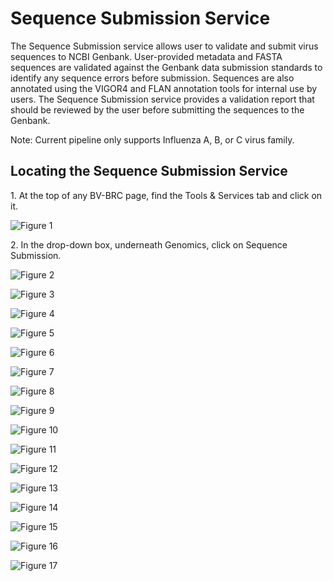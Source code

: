 # Sequence Submission Service
The Sequence Submission service allows user to validate and submit virus sequences to NCBI Genbank. User-provided metadata and FASTA sequences are validated against the Genbank data submission standards to identify any sequence errors before submission. Sequences are also annotated using the VIGOR4 and FLAN annotation tools for internal use by users. The Sequence Submission service provides a validation report that should be reviewed by the user before submitting the sequences to the Genbank. 

Note: Current pipeline only supports Influenza A, B, or C virus family.

## Locating the Sequence Submission Service

1\. At the top of any BV-BRC page, find the Tools & Services tab and click on it.
 
![Figure 1](./images/fig1.png "Figure 1")

2\. In the drop-down box, underneath Genomics, click on Sequence Submission.

![Figure 2](./images/fig2.png "Figure 2")

![Figure 3](./images/fig3.png "Figure 3")

![Figure 4](./images/fig4.png "Figure 4")

![Figure 5](./images/fig5.png "Figure 5")

![Figure 6](./images/fig6.png "Figure 6")

![Figure 7](./images/fig7.png "Figure 7")

![Figure 8](./images/fig8.png "Figure 8")

![Figure 9](./images/fig9.png "Figure 9")

![Figure 10](./images/fig10.png "Figure 10")

![Figure 11](./images/fig11.png "Figure 11")

![Figure 12](./images/fig12.png "Figure 12")

![Figure 13](./images/fig13.png "Figure 13")

![Figure 14](./images/fig14.png "Figure 14")

![Figure 15](./images/fig15.png "Figure 15")

![Figure 16](./images/fig16.png "Figure 16")

![Figure 17](./images/fig17.png "Figure 17")



